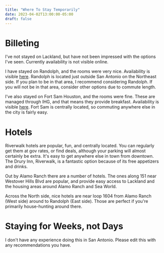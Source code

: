 ```yaml
---
title: "Where To Stay Temporarily"
date: 2023-04-02T13:00:00-05:00
draft: false
---
```


# Billeting

I've not stayed on Lackland, but have not been impressed with the options I've seen.  Currently availability is not visible online.

I have stayed on Randolph, and the rooms were very nice.  Availability is visible [here](https://af.dodlodging.net/propertys/JBSA---Randolph-).  Randolph is located just outside San Antonio on the Northeast side.  If you plan to be in that area, I recommend considering Randolph.  If you will not be in that area, consider other options due to commute length.

I've also stayed on Fort Sam Houston, and the rooms were fine.  These are managed through IHG, and that means they provide breakfast.  Availability is visible [here](https://www.ihg.com/armyhotels/hotels/us/en/fort-sam-houston/mfsha/hoteldetail).  Fort Sam is centrally located, so commuting anywhere else in the city is fairly easy.

# Hotels

Riverwalk hotels are popular, fun, and centrally located.  You can regularly get them at gov rates, or find deals, although your parking will almost certainly be extra.  It's easy to get anywhere else in town from downtown.  The Drury Inn, Riverwalk, is a fantastic option because of its free appetizers and drinks.

Out by Alamo Ranch there are a number of hotels.  The ones along 151 near Westover Hills Blvd are popular, and provide easy access to Lackland and the housing areas around Alamo Ranch and Sea World.

Across the North side, nice hotels are near loop 1604 from Alamo Ranch (West side) around to Randolph (East side).  Those are perfect if you're primarily house-hunting around there.

# Staying for Weeks, not Days

I don't have any experience doing this in San Antonio.  Please edit this with any recommendations you have.